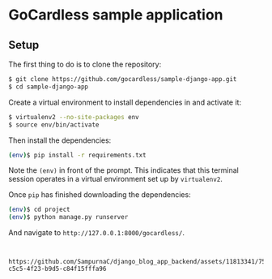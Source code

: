# GoCardless sample application

## Setup

The first thing to do is to clone the repository:

```sh
$ git clone https://github.com/gocardless/sample-django-app.git
$ cd sample-django-app
```

Create a virtual environment to install dependencies in and activate it:

```sh
$ virtualenv2 --no-site-packages env
$ source env/bin/activate
```

Then install the dependencies:

```sh
(env)$ pip install -r requirements.txt
```
Note the `(env)` in front of the prompt. This indicates that this terminal
session operates in a virtual environment set up by `virtualenv2`.

Once `pip` has finished downloading the dependencies:


```sh
(env)$ cd project
(env)$ python manage.py runserver
```
And navigate to `http://127.0.0.1:8000/gocardless/`.
```


https://github.com/SampurnaC/django_blog_app_backend/assets/11813341/75418562-c5c5-4f23-b9d5-c84f15fffa96


